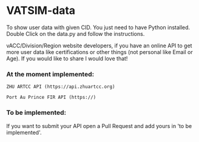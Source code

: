 # VATSIM-data

To show user data with given CID. You just need to have Python installed. Double Click on the data.py and follow the instructions.

vACC/Division/Region website developers, if you have an online API to get more user data like certifications or other things (not personal like Email or Age). If you would like to share I would love that!




### At the moment implemented:

`ZHU ARTCC API (https://api.zhuartcc.org)`

`Port Au Prince FIR API (https://)`






### To be implemented:



If you want to submit your API open a Pull Request and add yours in 'to be implemented'.
